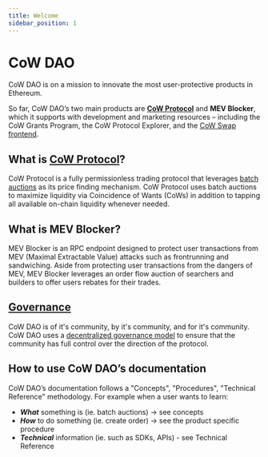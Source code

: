 ```yaml
---
title: Welcome
sidebar_position: 1
---
```


# CoW DAO

CoW DAO is on a mission to innovate the most user-protective products in Ethereum. 

So far, CoW DAO’s two main products are [**CoW Protocol**](cow-protocol) and **MEV Blocker**, which it supports with development and marketing resources – including the CoW Grants Program, the CoW Protocol Explorer, and the [CoW Swap frontend](cow-protocol/create/cowswap-ui).

## What is [CoW Protocol](cow-protocol)? 

CoW Protocol is a fully permissionless trading protocol that leverages [batch auctions](cow-protocol/concepts/introduction/batch-auctions) as its price finding mechanism. CoW Protocol uses batch auctions to maximize liquidity via Coincidence of Wants (CoWs) in addition to tapping all available on-chain liquidity whenever needed.

## What is MEV Blocker? 

MEV Blocker is an RPC endpoint designed to protect user transactions from MEV (Maximal Extractable Value) attacks such as frontrunning and sandwiching. Aside from protecting user transactions from the dangers of MEV, MEV Blocker leverages an order flow auction of searchers and builders to offer users rebates for their trades.

## [Governance](governance)

CoW DAO is of it's community, by it's community, and for it's community. CoW DAO uses a [decentralized governance model](governance) to ensure that the community has full control over the direction of the protocol.

## How to use CoW DAO’s documentation

CoW DAO’s documentation follows a "Concepts", "Procedures", "Technical Reference" methodology. For example when a user wants to learn:

- **_What_** something is (ie. batch auctions) → see concepts
- **_How_** to do something (ie. create order) → see the product specific procedure
- **_Technical_** information (ie. such as SDKs, APIs) - see Technical Reference

